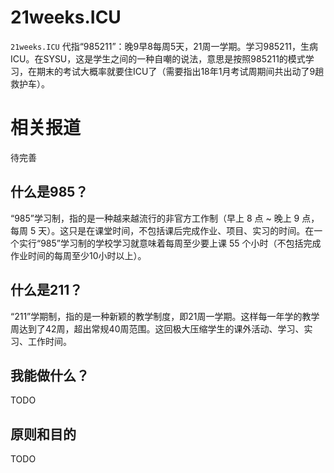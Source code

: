 21weeks.ICU
=======
`21weeks.ICU` 代指“985211”：晚9早8每周5天，21周一学期。学习985211，生病ICU。在SYSU，这是学生之间的一种自嘲的说法，意思是按照985211的模式学习，在期末的考试大概率就要住ICU了（需要指出18年1月考试周期间共出动了9趟救护车）。

相关报道
=======

待完善

什么是985？
---

“985”学习制，指的是一种越来越流行的非官方工作制（早上 8 点 ~ 晚上 9 点，每周 5 天）。这只是在课堂时间，不包括课后完成作业、项目、实习的时间。在一个实行“985”学习制的学校学习就意味着每周至少要上课 55 个小时（不包括完成作业时间的每周至少10小时以上）。

什么是211？
---

“211”学期制，指的是一种新颖的教学制度，即21周一学期。这样每一年学的教学周达到了42周，超出常规40周范围。这回极大压缩学生的课外活动、学习、实习、工作时间。

我能做什么？
---
TODO

原则和目的
---

TODO
  

